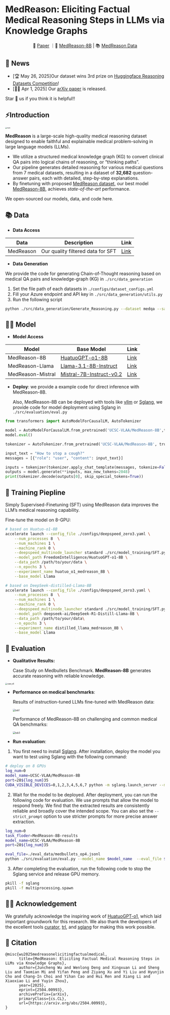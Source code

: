 # MedReason: Eliciting Factual Medical Reasoning Steps in LLMs via Knowledge Graphs
<p align="center">
📃 <a href="https://arxiv.org/abs/2504.00993" target="_blank">Paper</a> ｜🤗 <a href="https://huggingface.co/UCSC-VLAA/MedReason-8B" target="_blank">MedReason-8B</a> | 📚 <a href="https://huggingface.co/datasets/UCSC-VLAA/MedReason" target="_blank">MedReason Data</a>
</p>

## 📢 News
- [🏆 May 26, 2025]Our dataset wins 3rd prize on [Huggingface Reasoning Datasets Competition](https://huggingface.co/blog/bespokelabs/reasoning-datasets-competition)!
- [📄💥 Apr 1, 2025] Our [arXiv paper](https://arxiv.org/abs/2504.00993) is released.

Star 🌟 us if you think it is helpful!!

## ⚡Introduction

<img src="./assets/main.png" alt="main" style="zoom: 33%;" />

**MedReason** is a large-scale high-quality medical reasoning dataset designed to enable faithful and explainable medical problem-solving in large language models (LLMs).

- We utilize a structured medical knowledge graph (KG) to convert clinical QA pairs into logical chains of reasoning, or “thinking paths”.
- Our pipeline generates detailed reasoning for various medical questions from 7 medical datasets, resulting in a dataset of **32,682** question-answer pairs, each with detailed, step-by-step explanations. 
- By finetuning with proposed [MedReason dataset](https://huggingface.co/datasets/UCSC-VLAA/MedReason), our best model [MedReason-8B](https://huggingface.co/UCSC-VLAA/MedReason-8B), achieves *state-of-the-art* performance.

We open-sourced our models, data, and code here.

## 📚 Data

- **Data Access**

| Data      | Description                       | Link                                                        |
| --------- | --------------------------------- | ----------------------------------------------------------- |
| MedReason | Our quality filtered data for SFT | [Link](https://huggingface.co/datasets/UCSC-VLAA/MedReason) |

- **Data Generation**

We provide the code for generating Chain-of-Thought reasoning based on medical QA pairs and knowledge-graph (KG) in `./src/data_generation`

1. Set the file path of each datasets in `./configs/dataset_configs.yml`
2. Fill your Azure endpoint and API key in `./src/data_generation/utils.py`
3. Run the following script

```bash
python ./src/data_generation/Generate_Reasoning.py --dataset medqa --sample <number_of_samples> --start_idx 0 --batch_size 1&
```

## 👨‍⚕️ Model

- **Model Access**

| Model             | Base Model                                                   | Link                                                       |
| ----------------- | ------------------------------------------------------------ | ---------------------------------------------------------- |
| MedReason-8B      | [HuatuoGPT-o1-8B](https://huggingface.co/FreedomIntelligence/HuatuoGPT-o1-8B) | [Link](https://huggingface.co/UCSC-VLAA/MedReason-8B)      |
| MedReason-Llama   | [Llama-3.1-8B-Instruct](https://huggingface.co/meta-llama/Llama-3.1-8B-Instruct) | [Link](https://huggingface.co/UCSC-VLAA/MedReason-Llama)   |
| MedReason-Mistral | [Mistral-7B-Instruct-v0.2](https://huggingface.co/mistralai/Mistral-7B-Instruct-v0.2) | [Link](https://huggingface.co/UCSC-VLAA/MedReason-Mistral) |

- **Deploy**: we provide a example code for direct inference with MedReason-8B. 

  Also, MedReason-8B can be deployed with tools like [vllm](https://github.com/vllm-project/vllm) or [Sglang](https://github.com/sgl-project/sglang), we provide code for model deployment using Sglang in `./src/evaluation/eval.py`

```python
from transformers import AutoModelForCausalLM, AutoTokenizer

model = AutoModelForCausalLM.from_pretrained('UCSC-VLAA/MedReason-8B',torch_dtype="auto",device_map="auto", use_safetensors= True)
model.eval()

tokenizer = AutoTokenizer.from_pretrained('UCSC-VLAA/MedReason-8B', trust_remote_code=True, padding_side='left')

input_text = "How to stop a cough?"
messages = [{"role": "user", "content": input_text}]

inputs = tokenizer(tokenizer.apply_chat_template(messages, tokenize=False,add_generation_prompt=True), return_tensors="pt").to(model.device)
outputs = model.generate(**inputs, max_new_tokens=2048)
print(tokenizer.decode(outputs[0], skip_special_tokens=True))
```

## 🚀 Training Piepline

Simply Supervised-Finetuning (SFT) using MedReason data improves the LLM’s medical reasoning capability.

Fine-tune the model on 8-GPU:

```bash
# based on Huatuo-o1-8B
accelerate launch --config_file ./configs/deepspeed_zero3.yaml \
    --num_processes 8  \
    --num_machines 1 \
    --machine_rank 0 \
    --deepspeed_multinode_launcher standard ./src/model_training/SFT.py \
    --model_path FreedomIntelligence/HuatuoGPT-o1-8B \
    --data_path /path/to/your/data \
    --n_epochs 3 \
    --experiment_name huatuo_o1_medreason_8B \
    --base_model Llama

# based on DeepSeek-distilled-Llama-8B
accelerate launch --config_file ./configs/deepspeed_zero3.yaml \
    --num_processes 8  \
    --num_machines 1 \
    --machine_rank 0 \
    --deepspeed_multinode_launcher standard ./src/model_training/SFT.py \
    --model_path deepseek-ai/DeepSeek-R1-Distill-Llama-8B \
    --data_path /path/to/your/data\
    --n_epochs 3 \
    --experiment_name distilled_llama_medreason_8B \
    --base_model Llama
```

## 🧐 Evaluation

- **Qualitative Results:**

  Case Study on Medbullets Benchmark. **MedReason-8B** generates accurate reasoning with reliable knowledge.

<img src="./assets/case_v6.png" alt="case_v6" style="zoom: 40%;" />

- **Performance on medical benchmarks**:

  Results of instruction-tuned LLMs fine-tuned with MedReason data:

  <img src="./assets/tab1.png" alt="tab1" style="zoom:50%;" />

  Performance of MedReason-8B on challenging and common medical QA benchmarks:

  <img src="./assets/tab3.png" alt="tab3" style="zoom:50%;" />

- **Run evaluation**:

1. You first need to install [Sglang](https://github.com/sgl-project/sglang). After installation, deploy the model you want to test using Sglang with the following command:

```bash
# deploy on 8 GPUs
log_num=0
model_name=UCSC-VLAA/MedReason-8B
port=28${log_num}35
CUDA_VISIBLE_DEVICES=0,1,2,3,4,5,6,7 python -m sglang.launch_server --model-path $model_name --port $port --mem-fraction-static 0.8 --dp 8 --tp 1  > sglang${log_num}.log 2>&1 &
```

2. Wait for the model to be deployed. After deployment, you can run the following code for evaluation. We use prompts that allow the model to respond freely. We find that the extracted results are consistently reliable and broadly cover the intended scope. You can also set the `--strict_prompt` option to use stricter prompts for more precise answer extraction.

```bash
log_num=0
task_floder=MedReason-8B-results
model_name=UCSC-VLAA/MedReason-8B
port=28${log_num}35

eval_file=./eval_data/medbullets_op4.jsonl
python ./src/evaluation/eval.py --model_name $model_name  --eval_file $eval_file --port $port --strict_prompt --batch_size 1000 --max_new_tokens 2000 --task_floder $task_floder
```

3. After completing the evaluation, run the following code to stop the Sglang service and release GPU memory.

```bash
pkill -f sglang
pkill -f multiprocessing.spawn
```

## 🙏🏼 Acknowledgement

We gratefully acknowledge the inspiring work of [HuatuoGPT-o1](https://github.com/FreedomIntelligence/HuatuoGPT-o1), which laid important groundwork for this research. We also thank the developers of the excellent tools [curator](https://github.com/bespokelabsai/curator/), [trl](https://github.com/huggingface/trl), and [sglang](https://github.com/sgl-project/sglang) for making this work possible.

## 📖 Citation

```
@misc{wu2025medreasonelicitingfactualmedical,
      title={MedReason: Eliciting Factual Medical Reasoning Steps in LLMs via Knowledge Graphs}, 
      author={Juncheng Wu and Wenlong Deng and Xingxuan Li and Sheng Liu and Taomian Mi and Yifan Peng and Ziyang Xu and Yi Liu and Hyunjin Cho and Chang-In Choi and Yihan Cao and Hui Ren and Xiang Li and Xiaoxiao Li and Yuyin Zhou},
      year={2025},
      eprint={2504.00993},
      archivePrefix={arXiv},
      primaryClass={cs.CL},
      url={https://arxiv.org/abs/2504.00993}, 
}
```

